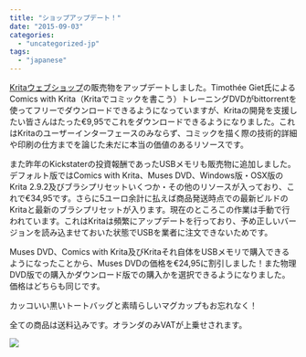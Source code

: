 ```yaml
---
title: "ショップアップデート！"
date: "2015-09-03"
categories: 
  - "uncategorized-jp"
tags: 
  - "japanese"
---
```


[Kritaウェブショップ](https://krita.org/support-us/shop/)の販売物をアップデートしました。Timothée Giet氏によるComics with Krita（Kritaでコミックを書こう）トレーニングDVDがbittorrentを使ってフリーでダウンロードできるようになっていますが、Kritaの開発を支援したい皆さんはたった€9,95でこれをダウンロードできるようになりました。これはKritaのユーザーインターフェースのみならず、コミックを描く際の技術的詳細や印刷の仕方までを論じた未だに本当の価値のあるリソースです。

また昨年のKickstaterの投資報酬であったUSBメモリも販売物に追加しました。デフォルト版ではComics with Krita、Muses DVD、Windows版・OSX版のKrita 2.9.2及びブラシプリセットいくつか・その他のリソースが入っており、これで€34,95です。さらに5ユーロ余計に払えば商品発送時点での最新ビルドのKritaと最新のブラシプリセットが入ります。現在のところこの作業は手動で行われています。これはKritaは頻繁にアップデートを行っており、予め正しいバージョンを読み込ませておいた状態でUSBを業者に注文できないためです。

Muses DVD、Comics with Krita及びKritaそれ自体をUSBメモリで購入できるようになったことから、Muses DVDの価格を€24,95に割引しました！また物理DVD版での購入かダウンロード版での購入かを選択できるようになりました。価格はどちらも同じです。

カッコいい黒いトートバッグと素晴らしいマグカップもお忘れなく！

全ての商品は送料込みです。オランダのみVATが上乗せされます。

![](/images/posts/2015/shop.png)
